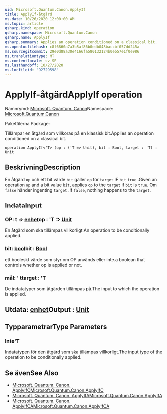 ```yaml
---
uid: Microsoft.Quantum.Canon.ApplyIf
title: ApplyIf-åtgärd
ms.date: 10/26/2020 12:00:00 AM
ms.topic: article
qsharp.kind: operation
qsharp.namespace: Microsoft.Quantum.Canon
qsharp.name: ApplyIf
qsharp.summary: Applies an operation conditioned on a classical bit.
ms.openlocfilehash: c8f6860a7a3b8af86b0edb048baccbf057dd245a
ms.sourcegitcommit: 29e0d88a30e4166fa580132124b0eb57e1f0e986
ms.translationtype: MT
ms.contentlocale: sv-SE
ms.lasthandoff: 10/27/2020
ms.locfileid: "92729598"
---
```

# <a name="applyif-operation"></a><span data-ttu-id="54040-102">ApplyIf-åtgärd</span><span class="sxs-lookup"><span data-stu-id="54040-102">ApplyIf operation</span></span>

<span data-ttu-id="54040-103">Namnrymd: [Microsoft. Quantum. Canon](xref:Microsoft.Quantum.Canon)</span><span class="sxs-lookup"><span data-stu-id="54040-103">Namespace: [Microsoft.Quantum.Canon](xref:Microsoft.Quantum.Canon)</span></span>

<span data-ttu-id="54040-104">Paketfilerna [](https://nuget.org/packages/)</span><span class="sxs-lookup"><span data-stu-id="54040-104">Package: [](https://nuget.org/packages/)</span></span>


<span data-ttu-id="54040-105">Tillämpar en åtgärd som villkoras på en klassisk bit.</span><span class="sxs-lookup"><span data-stu-id="54040-105">Applies an operation conditioned on a classical bit.</span></span>

```qsharp
operation ApplyIf<'T> (op : ('T => Unit), bit : Bool, target : 'T) : Unit
```


## <a name="description"></a><span data-ttu-id="54040-106">Beskrivning</span><span class="sxs-lookup"><span data-stu-id="54040-106">Description</span></span>

<span data-ttu-id="54040-107">En åtgärd `op` och ett bit värde `bit` gäller `op` för `target` IF `bit` `true` .</span><span class="sxs-lookup"><span data-stu-id="54040-107">Given an operation `op` and a bit value `bit`, applies `op` to the `target` if `bit` is `true`.</span></span> <span data-ttu-id="54040-108">Om `false` händer ingenting `target` .</span><span class="sxs-lookup"><span data-stu-id="54040-108">If `false`, nothing happens to the `target`.</span></span>

## <a name="input"></a><span data-ttu-id="54040-109">Indata</span><span class="sxs-lookup"><span data-stu-id="54040-109">Input</span></span>

### <a name="op--t--unit"></a><span data-ttu-id="54040-110">OP: t => [enhet](xref:microsoft.quantum.lang-ref.unit)</span><span class="sxs-lookup"><span data-stu-id="54040-110">op : 'T => [Unit](xref:microsoft.quantum.lang-ref.unit)</span></span> 

<span data-ttu-id="54040-111">En åtgärd som ska tillämpas villkorligt.</span><span class="sxs-lookup"><span data-stu-id="54040-111">An operation to be conditionally applied.</span></span>


### <a name="bit--bool"></a><span data-ttu-id="54040-112">bit: [bool](xref:microsoft.quantum.lang-ref.bool)</span><span class="sxs-lookup"><span data-stu-id="54040-112">bit : [Bool](xref:microsoft.quantum.lang-ref.bool)</span></span>

<span data-ttu-id="54040-113">ett booleskt värde som styr om OP används eller inte.</span><span class="sxs-lookup"><span data-stu-id="54040-113">a boolean that controls whether op is applied or not.</span></span>


### <a name="target--t"></a><span data-ttu-id="54040-114">mål: ' t</span><span class="sxs-lookup"><span data-stu-id="54040-114">target : 'T</span></span>

<span data-ttu-id="54040-115">De indatatyper som åtgärden tillämpas på.</span><span class="sxs-lookup"><span data-stu-id="54040-115">The input to which the operation is applied.</span></span>



## <a name="output--unit"></a><span data-ttu-id="54040-116">Utdata: [enhet](xref:microsoft.quantum.lang-ref.unit)</span><span class="sxs-lookup"><span data-stu-id="54040-116">Output : [Unit](xref:microsoft.quantum.lang-ref.unit)</span></span>



## <a name="type-parameters"></a><span data-ttu-id="54040-117">Typparametrar</span><span class="sxs-lookup"><span data-stu-id="54040-117">Type Parameters</span></span>

### <a name="t"></a><span data-ttu-id="54040-118">Inte</span><span class="sxs-lookup"><span data-stu-id="54040-118">'T</span></span>

<span data-ttu-id="54040-119">Indatatypen för den åtgärd som ska tillämpas villkorligt.</span><span class="sxs-lookup"><span data-stu-id="54040-119">The input type of the operation to be conditionally applied.</span></span>

## <a name="see-also"></a><span data-ttu-id="54040-120">Se även</span><span class="sxs-lookup"><span data-stu-id="54040-120">See Also</span></span>

- [<span data-ttu-id="54040-121">Microsoft. Quantum. Canon. ApplyIfC</span><span class="sxs-lookup"><span data-stu-id="54040-121">Microsoft.Quantum.Canon.ApplyIfC</span></span>](xref:Microsoft.Quantum.Canon.ApplyIfC)
- [<span data-ttu-id="54040-122">Microsoft. Quantum. Canon. ApplyIfA</span><span class="sxs-lookup"><span data-stu-id="54040-122">Microsoft.Quantum.Canon.ApplyIfA</span></span>](xref:Microsoft.Quantum.Canon.ApplyIfA)
- [<span data-ttu-id="54040-123">Microsoft. Quantum. Canon. ApplyIfCA</span><span class="sxs-lookup"><span data-stu-id="54040-123">Microsoft.Quantum.Canon.ApplyIfCA</span></span>](xref:Microsoft.Quantum.Canon.ApplyIfCA)